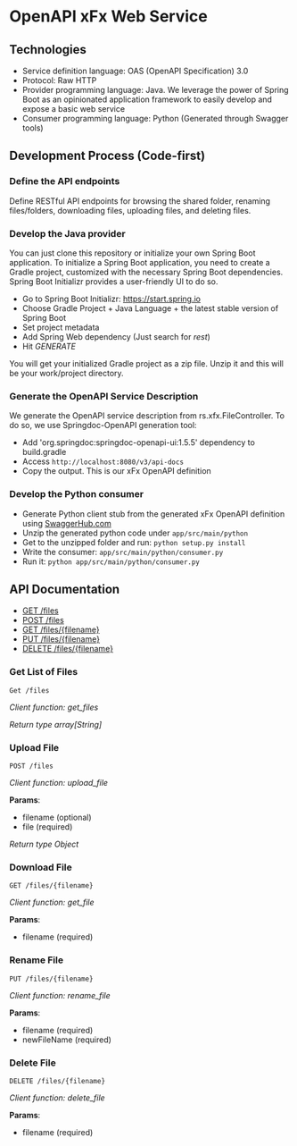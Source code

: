 # OpenAPI xFx Web Service


## Technologies
- Service definition language: OAS (OpenAPI Specification) 3.0
- Protocol: Raw HTTP
- Provider programming language: Java. We leverage the power of Spring Boot as an opinionated application framework to easily develop and expose a basic web service
- Consumer programming language: Python (Generated through Swagger tools)

## Development Process (Code-first)
### Define the API endpoints
Define RESTful API endpoints for browsing the shared folder, renaming files/folders, downloading files, uploading files, and deleting files.

### Develop the Java provider
 You can just clone this repository or initialize your own Spring Boot application.
To initialize a Spring Boot application, you need to create a Gradle project, customized with the necessary Spring Boot dependencies. Spring Boot Initializr provides a user-friendly UI to do so.
- Go to Spring Boot Initializr: https://start.spring.io
- Choose Gradle Project + Java Language + the latest stable version of Spring Boot
- Set project metadata
- Add Spring Web dependency (Just search for *rest*)
- Hit *GENERATE*

You will get your initialized Gradle project as a zip file. Unzip it and this will be your work/project directory.

### Generate the OpenAPI Service Description
We generate the OpenAPI service description from rs.xfx.FileController. To do so, we use Springdoc-OpenAPI generation tool:
- Add 'org.springdoc:springdoc-openapi-ui:1.5.5' dependency to build.gradle
- Access `http://localhost:8080/v3/api-docs`
- Copy the output. This is our xFx OpenAPI definition

### Develop the Python consumer
- Generate Python client stub from the generated xFx OpenAPI definition using [SwaggerHub.com](https://www.swaggerhub.com)
- Unzip the generated python code under `app/src/main/python`
- Get to the unzipped folder and run: `python setup.py install`
- Write the consumer: `app/src/main/python/consumer.py`
- Run it: `python app/src/main/python/consumer.py`


## API Documentation

- [GET /files](#get-file)
- [POST /files](#upload-file)
- [GET /files/{filename}](#download-file)
- [PUT /files/{filename}](#rename-file)
- [DELETE /files/{filename}](#delete-file)


<a name="get-file"></a>
### Get List of Files

    Get /files
*Client function: get_files*

*Return type array[String]*

<a name="upload-file"></a>
### Upload File
    POST /files
*Client function: upload_file*

**Params**:
- filename (optional)
- file (required)

*Return type Object* 

<a name="download-file"></a>
### Download File
    GET /files/{filename}
*Client function: get_file*

**Params**:
- filename (required)

<a name="rename-file"></a>
### Rename File
    PUT /files/{filename}
*Client function: rename_file*

**Params**:
- filename (required)
- newFileName (required)

<a name="delete-file"></a>
### Delete File
    DELETE /files/{filename}
*Client function: delete_file*

**Params**:
- filename (required)
